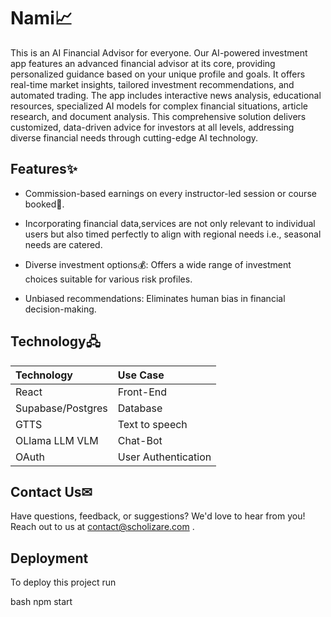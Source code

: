 # Nami📈

This is an AI Financial Advisor for everyone. Our AI-powered investment app features an advanced financial advisor at its core, providing personalized guidance based on your unique profile and goals. It offers real-time market insights, tailored investment recommendations, and automated trading. The app includes interactive news analysis, educational resources, specialized AI models for complex financial situations, article research, and document analysis. This comprehensive solution delivers customized, data-driven advice for investors at all levels, addressing diverse financial needs through cutting-edge AI technology.

## Features✨

- Commission-based earnings on every instructor-led session or course booked🤝.
- Incorporating financial data,services are not only relevant to
  individual users but also timed perfectly to align with regional needs i.e., seasonal needs are catered.
- Diverse investment options💰: Offers a wide range of investment
  choices suitable for various risk profiles.

- Unbiased recommendations: Eliminates human bias in financial decision-making.

## Technology🖧


| Technology  | Use Case     
| :-------- | :------- 
| React | Front-End 
| Supabase/Postgres | Database 
| GTTS | Text to speech
| OLlama LLM VLM | Chat-Bot
| OAuth | User Authentication

## Contact Us✉ 

Have questions, feedback, or suggestions? We'd love to hear from you! Reach out to us at contact@scholizare.com .

## Deployment

To deploy this project run

bash
  npm start
